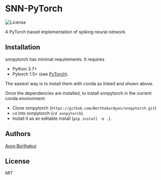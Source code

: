 SNN-PyTorch
============

![License](https://img.shields.io/github/license/BorthakurAyon/snnpytorch?style=flat-square)


A PyTorch based implementation of spiking neural network. 


Installation
------------

snnpytorch has minimal requirements. It requires

* Python 3.7+
* Pytorch 1.5+ (see [PyTorch](https://pytorch.org/get-started/locally/)).

The easiest way is to install them with conda as linked and shown above.

Once the dependencies are installed, to install snnpytorch in the current
conda environment:

* Clone snnpytorch (`https://github.com/BorthakurAyon/snnpytorch.git`)
* `cd` into snnpytorch (`cd snnpytorch`).
* Install it as an editable install (`pip install -e .`).

Authors
-------

[Ayon Borthakur](mailto:ab2535@cornell.edu)

License
--------

MIT

